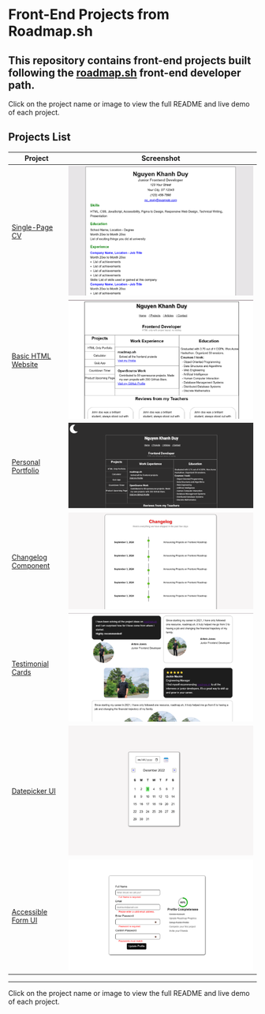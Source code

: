 # Front-End Projects from Roadmap.sh

This repository contains front-end projects built following the [roadmap.sh](https://roadmap.sh) front-end developer path.
---

Click on the project name or image to view the full README and live demo of each project.
## Projects List

| Project | Screenshot |
| --- | --- |
| [Single-Page CV](https://roadmap.sh/projects/single-page-cv) | [![Single-Page CV](./Frontend%20Projects/01-single-page-cv/screenshot.png)](./Frontend%20Projects/01-single-page-cv) |
| [Basic HTML Website](https://roadmap.sh/projects/basic-html-website) | [![Basic HTML Website](./Frontend%20Projects/02-basic-html-website/screenshot.png)](./Frontend%20Projects/02-basic-html-website) |
| [Personal Portfolio](https://roadmap.sh/projects/portfolio-website) | [![Personal Portfolio](./Frontend%20Projects/03-personal-portfolio/screenshot.png)](./Frontend%20Projects/03-personal-portfolio) |
| [Changelog Component](https://roadmap.sh/projects/changelog-component) | [![Changelog Component](./Frontend%20Projects/04-changelog-component/screenshot.png)](./Frontend%20Projects/04-changelog-component) |
| [Testimonial Cards](https://roadmap.sh/projects/testimonial-cards) | [![Testimonial Cards](./Frontend%20Projects/05-testimonial-cards/screenshot.png)](./Frontend%20Projects/05-testimonial-cards) |
| [Datepicker UI](https://roadmap.sh/projects/datepicker-ui) | [![Datepicker UI](./Frontend%20Projects/06-datepicker-ui/screenshot.png)](./Frontend%20Projects/06-datepicker-ui) |
| [Accessible Form UI](https://roadmap.sh/projects/accessible-form-ui) | [![Datepicker UI](./Frontend%20Projects/07-accessible-form-ui/screenshot.png)](./Frontend%20Projects/07-accessible-form-ui) |

---

Click on the project name or image to view the full README and live demo of each project.
